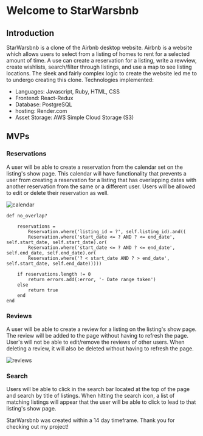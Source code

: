 # Welcome to StarWarsbnb

## Introduction

StarWarsbnb is a clone of the Airbnb desktop website. Airbnb is a website which allows users to select from a listing of homes to rent for a selected amount of time. A use can create a reservation for a listing, write a rewview, create wishlists, search/filter through listings, and use a map to see listing locations. The sleek and fairly complex logic to create the website led me to to undergo creating this clone. Technologies implemented:
* Languages: Javascript, Ruby, HTML, CSS
* Frontend: React-Redux
* Database: PostgreSQL
* hosting: Render.com
* Asset Storage: AWS Simple Cloud Storage (S3)

## MVPs

### Reservations

A user will be able to create a reservation from the calendar set on the listing's show page. This calendar will have functionality that prevents a user from creating a reservation for a listing that has overlapping dates with another reservation from the same or a different user. Users will be allowed to edit or delete their reservation as well.

![calendar](https://user-images.githubusercontent.com/121701827/232132868-d3fad782-76a2-4d2d-91de-22f9b0465c27.PNG)

    def no_overlap?

        reservations = 
            Reservation.where('listing_id = ?', self.listing_id).and((
            Reservation.where('start_date <= ? AND ? <= end_date', self.start_date, self.start_date).or(
            Reservation.where('start_date <= ? AND ? <= end_date', self.end_date, self.end_date).or(
            Reservation.where('? < start_date AND ? > end_date', self.start_date, self.end_date)))))
        
        if reservations.length != 0
            return errors.add(:error, '- Date range taken')
        else
            return true
        end
    end



### Reviews

A user will be able to create a review for a listing on the listing's show page. The review will be added to the page without having to refresh the page. User's will not be able to edit/remove the reviews of other users. When deleting a review, it will also be deleted without having to refresh the page.

![reviews](https://user-images.githubusercontent.com/121701827/232134038-52dbe3de-cefa-4c65-b6a3-274cd9bb8030.PNG)





### Search

Users will be able to click in the search bar located at the top of the page and search by title of listings. When hitting the search icon, a list of matching listings will appear that the user will be able to click to lead to that listing's show page.




StarWarsbnb was created within a 14 day timeframe. Thank you for checking out my project!
